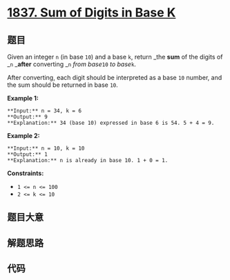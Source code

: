 # [1837. Sum of Digits in Base K](https://leetcode.com/problems/sum-of-digits-in-base-k)

## 题目

Given an integer `n` (in base `10`) and a base `k`, return _the **sum** of the
digits of _`n` _**after** converting _`n` _from base_`10` _to base_`k`.

After converting, each digit should be interpreted as a base `10` number, and
the sum should be returned in base `10`.



**Example 1:**

    
    
    **Input:** n = 34, k = 6
    **Output:** 9
    **Explanation:** 34 (base 10) expressed in base 6 is 54. 5 + 4 = 9.
    

**Example 2:**

    
    
    **Input:** n = 10, k = 10
    **Output:** 1
    **Explanation:** n is already in base 10. 1 + 0 = 1.
    



**Constraints:**

  * `1 <= n <= 100`
  * `2 <= k <= 10`


## 题目大意

## 解题思路

## 代码

```javascript

```
